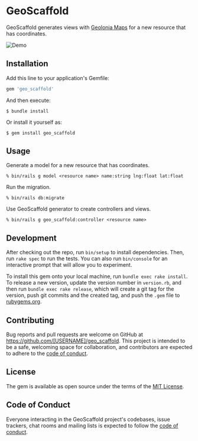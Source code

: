 # GeoScaffold

GeoScaffold generates views with [Geolonia Maps](https://geolonia.com/maps-dev/) for a new resource that has coordinates.

![Demo](geo_scaffold_demo.gif)

## Installation

Add this line to your application's Gemfile:

```ruby
gem 'geo_scaffold'
```

And then execute:

    $ bundle install

Or install it yourself as:

    $ gem install geo_scaffold

## Usage

Generate a model for a new resource that has coordinates.

```
% bin/rails g model <resource name> name:string lng:float lat:float
```

Run the migration.

```
% bin/rails db:migrate
```

Use GeoScaffold generator to create controllers and views.

```
% bin/rails g geo_scaffold:controller <resource name>
```

## Development

After checking out the repo, run `bin/setup` to install dependencies. Then, run `rake spec` to run the tests. You can also run `bin/console` for an interactive prompt that will allow you to experiment.

To install this gem onto your local machine, run `bundle exec rake install`. To release a new version, update the version number in `version.rb`, and then run `bundle exec rake release`, which will create a git tag for the version, push git commits and the created tag, and push the `.gem` file to [rubygems.org](https://rubygems.org).

## Contributing

Bug reports and pull requests are welcome on GitHub at https://github.com/[USERNAME]/geo_scaffold. This project is intended to be a safe, welcoming space for collaboration, and contributors are expected to adhere to the [code of conduct](https://github.com/[USERNAME]/geo_scaffold/blob/master/CODE_OF_CONDUCT.md).

## License

The gem is available as open source under the terms of the [MIT License](https://opensource.org/licenses/MIT).

## Code of Conduct

Everyone interacting in the GeoScaffold project's codebases, issue trackers, chat rooms and mailing lists is expected to follow the [code of conduct](https://github.com/[USERNAME]/geo_scaffold/blob/master/CODE_OF_CONDUCT.md).
